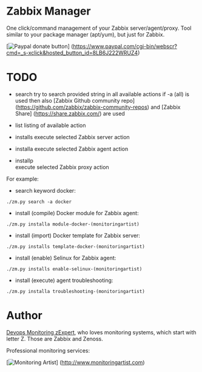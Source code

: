 Zabbix Manager
==============

One click/command management of your Zabbix server/agent/proxy. Tool similar to 
your package manager (apt/yum), but just for Zabbix.

[![Paypal donate button](http://jangaraj.com/img/github-donate-button02.png)]
(https://www.paypal.com/cgi-bin/webscr?cmd=_s-xclick&hosted_button_id=8LB6J222WRUZ4)
   
TODO
====

- search
  try to search provided string in all available actions
  if -a (all) is used then also [Zabbix Github community repo]
  (https://github.com/zabbix/zabbix-community-repos) and [Zabbix Share]
  (https://share.zabbix.com/) are used
  
- list
  listing of available action
  
- installs <action>
  execute selected Zabbix server action

- installa <action>
  execute selected Zabbix agent action
  
- installp <action>     
  execute selected Zabbix proxy action
  
For example:

- search keyword docker:

```
./zm.py search -a docker
```  

- install (compile) Docker module for Zabbix agent:

```
./zm.py installa module-docker-(monitoringartist)
```  

- install (import) Docker template for Zabbix server:

```
./zm.py installs template-docker-(monitoringartist)
```

- install (enable) Selinux for Zabbix agent:

```
./zm.py installs enable-selinux-(monitoringartist)
```

- install (execute) agent troubleshooting:

```
./zm.py installa troubleshooting-(monitoringartist)
```

Author
======

[Devops Monitoring zExpert](http://www.jangaraj.com), who loves monitoring 
systems, which start with letter Z. Those are Zabbix and Zenoss.

Professional monitoring services:

[![Monitoring Artist](http://monitoringartist.com/img/github-monitoring-artist-logo.jpg)]
(http://www.monitoringartist.com)
